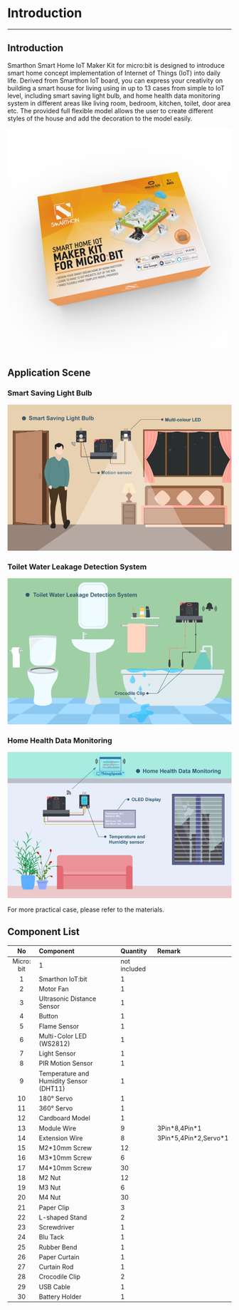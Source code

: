 # Introduction

<HR>

## Introduction
Smarthon Smart Home IoT Maker Kit for micro:bit is designed to introduce smart home concept implementation of Internet of Things (IoT) into daily life. Derived from Smarthon IoT board, you can express your creativity on building a smart house for living using in up to 13 cases from simple to IoT level, including smart saving light bulb, and home health data monitoring system in different areas like living room, bedroom, kitchen, toilet, door area etc. The provided full flexible model allows the user to create different styles of the house and add the decoration to the model easily.


![auto_fit](images/introduction/box.png)<BR><P>


## Application Scene
<H3>Smart Saving Light Bulb</H3><P>

![auto_fit](images/Case1/intro.png)

<H3>Toilet Water Leakage Detection System</H3><P>

![auto_fit](images/Case4/intro.png)
<P>

<H3>Home Health Data Monitoring</H3><P>

![auto_fit](images/Case10/intro.png)
<P>

For more practical case, please refer to the materials.<P>

## Component List


No | Component |Quantity|Remark
:-: | :-- | :--| :--
|Micro: bit|1|not included
1|Smarthon IoT:bit|1|
2|Motor Fan|1|
3|Ultrasonic Distance Sensor|1|
4|Button|1|
5|Flame Sensor|1|
6|Multi-Color LED (WS2812)|1|
7|Light Sensor|1|
8|PIR Motion Sensor|1|
9|Temperature and Humidity Sensor (DHT11)|1|
10|180° Servo|1|
11|360° Servo|1|
12|Cardboard Model|1
13|Module Wire|9|3Pin\*8,4Pin\*1|
14|Extension Wire|8| 3Pin\*5,4Pin\*2,Servo\*1
15|M2\*10mm Screw|12|
16|M3\*10mm Screw|6|
17|M4\*10mm Screw|30|
18|M2 Nut|12|
19|M3 Nut|6|
20|M4 Nut|30|
21|Paper Clip|3|
22|L-shaped Stand|2|
23|Screwdriver|1|
24|Blu Tack|1|
25|Rubber Bend|1|
26|Paper Curtain |1|
27|Curtain Rod |1|
28|Crocodile Clip|2|
29|USB Cable|1| 
30|Battery Holder|1|



